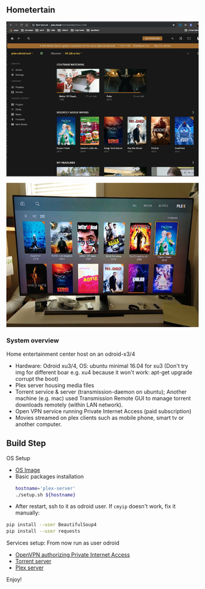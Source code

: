 ## Hometertain
![demo](img/plex-server-local.png)

![demo](img/plex-on-tv.jpg)

### System overview
Home entertainment center host on an odroid-x3/4
- Hardware: Odroid xu3/4, OS: ubuntu minimal 16.04 for xu3 (Don't try img for different boar e.g. xu4 because it won't work: apt-get upgrade corrupt the boot)
- Plex server housing media files
- Torrent service & server (transmission-daemon on ubuntu); Another machine (e.g. mac) used Transmission Remote GUI to manage torrent downloads remotely (within LAN network).
- Open VPN service running Private Internet Access (paid subscription) 
- Movies streamed on plex clients such as mobile phone, smart tv or another computer.

## Build Step
OS Setup
- [OS Image](os.md)
- Basic packages installation
    ```bash
    hostname='plex-server'
    ./setup.sh ${hostname}
    ```
- After restart, ssh to it as odroid user. If `cmyip` doesn't work, fix it manually:
```bash
pip install --user BeautifulSoup4
pip install --user requests
```

Services setup: From now run as user odroid
- [OpenVPN authorizing Private Internet Access](vpn.md)
- [Torrent server](torrent.md) 
- [Plex server](plex.md)

Enjoy!